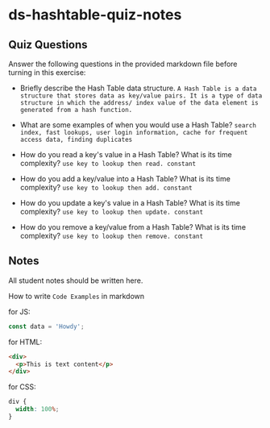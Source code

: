 # ds-hashtable-quiz-notes

## Quiz Questions

Answer the following questions in the provided markdown file before turning in this exercise:

- Briefly describe the Hash Table data structure.
  `A Hash Table is a data structure that stores data as key/value pairs. It is a type of data structure in which the address/ index value of the data element is generated from a hash function.`

- What are some examples of when you would use a Hash Table?
  `search index, fast lookups, user login information, cache for frequent access data, finding duplicates`

- How do you read a key's value in a Hash Table? What is its time complexity?
  `use key to lookup then read. constant`

- How do you add a key/value into a Hash Table? What is its time complexity?
  `use key to lookup then add. constant`

- How do you update a key's value in a Hash Table? What is its time complexity?
  `use key to lookup then update. constant`

- How do you remove a key/value from a Hash Table? What is its time complexity?
  `use key to lookup then remove. constant`

## Notes

All student notes should be written here.

How to write `Code Examples` in markdown

for JS:

```javascript
const data = 'Howdy';
```

for HTML:

```html
<div>
  <p>This is text content</p>
</div>
```

for CSS:

```css
div {
  width: 100%;
}
```
